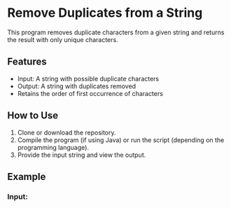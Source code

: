 # Remove Duplicates from a String

This program removes duplicate characters from a given string and returns the result with only unique characters.

## Features
- Input: A string with possible duplicate characters
- Output: A string with duplicates removed
- Retains the order of first occurrence of characters

## How to Use
1. Clone or download the repository.
2. Compile the program (if using Java) or run the script (depending on the programming language).
3. Provide the input string and view the output.

## Example
### Input:
